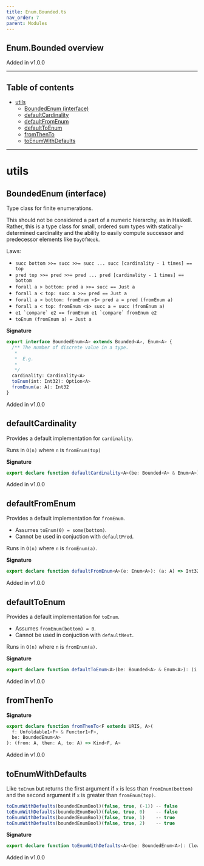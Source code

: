 ```yaml
---
title: Enum.Bounded.ts
nav_order: 7
parent: Modules
---
```


## Enum.Bounded overview

Added in v1.0.0

---

<h2 class="text-delta">Table of contents</h2>

- [utils](#utils)
  - [BoundedEnum (interface)](#boundedenum-interface)
  - [defaultCardinality](#defaultcardinality)
  - [defaultFromEnum](#defaultfromenum)
  - [defaultToEnum](#defaulttoenum)
  - [fromThenTo](#fromthento)
  - [toEnumWithDefaults](#toenumwithdefaults)

---

# utils

## BoundedEnum (interface)

Type class for finite enumerations.

This should not be considered a part of a numeric hierarchy, as in Haskell.
Rather, this is a type class for small, ordered sum types with
statically-determined cardinality and the ability to easily compute
successor and predecessor elements like `DayOfWeek`.

Laws:

- `succ bottom >>= succ >>= succ ... succ [cardinality - 1 times] == top`
- `pred top >>= pred >>= pred ... pred [cardinality - 1 times] == bottom`
- `forall a > bottom: pred a >>= succ == Just a`
- `forall a < top: succ a >>= pred == Just a`
- `forall a > bottom: fromEnum <$> pred a = pred (fromEnum a)`
- `forall a < top: fromEnum <$> succ a = succ (fromEnum a)`
- `` e1 `compare` e2 == fromEnum e1 `compare` fromEnum e2 ``
- `toEnum (fromEnum a) = Just a`

**Signature**

```ts
export interface BoundedEnum<A> extends Bounded<A>, Enum<A> {
  /** The number of discrete value in a type.
   *
   *  E.g.
   *
   */
  cardinality: Cardinality<A>
  toEnum(int: Int32): Option<A>
  fromEnum(a: A): Int32
}
```

Added in v1.0.0

## defaultCardinality

Provides a default implementation for `cardinality`.

Runs in `O(n)` where `n` is `fromEnum(top)`

**Signature**

```ts
export declare function defaultCardinality<A>(be: Bounded<A> & Enum<A>): Cardinality<A>
```

Added in v1.0.0

## defaultFromEnum

Provides a default implementation for `fromEnum`.

- Assumes `toEnum(0) = some(bottom)`.
- Cannot be used in conjuction with `defaultPred`.

Runs in `O(n)` where `n` is `fromEnum(a)`.

**Signature**

```ts
export declare function defaultFromEnum<A>(e: Enum<A>): (a: A) => Int32
```

Added in v1.0.0

## defaultToEnum

Provides a default implementation for `toEnum`.

- Assumes `fromEnum(bottom) = 0`.
- Cannot be used in conjuction with `defaultNext`.

Runs in `O(n)` where `n` is `fromEnum(a)`.

**Signature**

```ts
export declare function defaultToEnum<A>(be: Bounded<A> & Enum<A>): (i: Int32) => Option<A>
```

Added in v1.0.0

## fromThenTo

**Signature**

```ts
export declare function fromThenTo<F extends URIS, A>(
  f: Unfoldable1<F> & Functor1<F>,
  be: BoundedEnum<A>
): (from: A, then: A, to: A) => Kind<F, A>
```

Added in v1.0.0

## toEnumWithDefaults

Like `toEnum` but returns the first argument if `x` is less than
`fromEnum(bottom)` and the second argument if `x` is greater than
`fromEnum(top)`.

```ts
toEnumWithDefaults(boundedEnumBool)(false, true, (-1)) -- false
toEnumWithDefaults(boundedEnumBool)(false, true, 0)    -- false
toEnumWithDefaults(boundedEnumBool)(false, true, 1)    -- true
toEnumWithDefaults(boundedEnumBool)(false, true, 2)    -- true
```

**Signature**

```ts
export declare function toEnumWithDefaults<A>(be: BoundedEnum<A>): (low: A, high: A, n: Int32) => A
```

Added in v1.0.0
